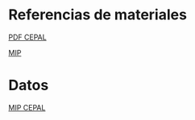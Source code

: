 # Referencias de materiales

[PDF CEPAL](https://repositorio.cepal.org/server/api/core/bitstreams/5bb1ef10-1446-4281-8124-b50702ad5d0d/content)

[MIP](https://cyt-ar.com.ar/cyt-ar/index.php/Matriz_insumo-producto)

# Datos

[MIP CEPAL](https://statistics.cepal.org/repository/cou-mip/index.html?lang=es)